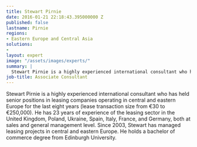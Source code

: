 ```yaml
---
title: Stewart Pirnie
date: 2016-01-21 22:18:43.395000000 Z
published: false
lastname: Pirnie
regions:
- Eastern Europe and Central Asia
solutions:
-
layout: expert
image: "/assets/images/experts/"
summary: |
  Stewart Pirnie is a highly experienced international consultant who has held senior positions in leasing companies operating in central and eastern Europe for the last eight years (lease transaction size from €30 to €250,000).
job-title: Associate Consultant
---
```

Stewart Pirnie is a highly experienced international consultant who has held senior positions in leasing companies operating in central and eastern Europe for the last eight years (lease transaction size from €30 to €250,000). He has 23 years of experience of the leasing sector in the United Kingdom, Poland, Ukraine, Spain, Italy, France, and Germany, both at sales and general management level. Since 2003, Stewart has managed leasing projects in central and eastern Europe. He holds a bachelor of commerce degree from Edinburgh University.

